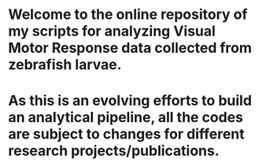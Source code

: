 # Welcome to the online repository of my scripts for analyzing Visual Motor Response data collected from zebrafish larvae.
# As this is an evolving efforts to build an analytical pipeline, all the codes are subject to changes for different research projects/publications.
